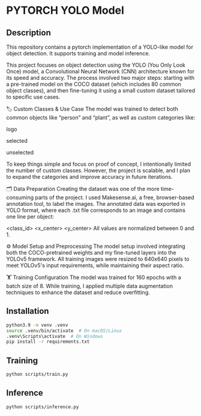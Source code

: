 # PYTORCH YOLO Model

## Description
This repository contains a pytorch implementation of a YOLO-like model for object detection.
It supports training and model inference.

This project focuses on object detection using the YOLO (You Only Look Once) model, a Convolutional Neural Network (CNN) architecture known for its speed and accuracy. The process involved two major steps: starting with a pre-trained model on the COCO dataset (which includes 80 common object classes), and then fine-tuning it using a small custom dataset tailored to specific use cases.

🏷️ Custom Classes & Use Case
The model was trained to detect both common objects like “person” and “plant”, as well as custom categories like:

logo

selected

unselected

To keep things simple and focus on proof of concept, I intentionally limited the number of custom classes. However, the project is scalable, and I plan to expand the categories and improve accuracy in future iterations.

🗂️ Data Preparation
Creating the dataset was one of the more time-consuming parts of the project. I used Makesense.ai, a free, browser-based annotation tool, to label the images. The annotated data was exported in YOLO format, where each .txt file corresponds to an image and contains one line per object:

<class_id> <x_center> <y_center> <width> <height>
All values are normalized between 0 and 1.

⚙️ Model Setup and Preprocessing
The model setup involved integrating both the COCO-pretrained weights and my fine-tuned layers into the YOLOv5 framework. All training images were resized to 640x640 pixels to meet YOLOv5's input requirements, while maintaining their aspect ratio.

🏋️ Training Configuration
The model was trained for 160 epochs with a batch size of 8. While training, I applied multiple data augmentation techniques to enhance the dataset and reduce overfitting.


## Installation
```sh
python3.9 -m venv .venv
source .venv/bin/activate  # On macOS/Linux
.venv\Scripts\activate  # On Windows
pip install -r requirements.txt
```

## Training
```sh
python scripts/train.py
```

## Inference
```sh
python scripts/inference.py
```

